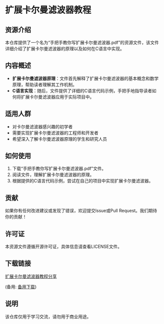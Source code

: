 # 扩展卡尔曼滤波器教程

## 资源介绍

本仓库提供了一个名为“手把手教你写扩展卡尔曼滤波器.pdf”的资源文件，该文件详细介绍了扩展卡尔曼滤波器的原理以及如何在C语言中实现。

## 内容概述

- **扩展卡尔曼滤波器原理**：文件首先解释了扩展卡尔曼滤波器的基本概念和数学原理，帮助读者理解其工作机制。
- **C语言实现**：随后，文件提供了详细的C语言代码示例，手把手地指导读者如何将扩展卡尔曼滤波器应用于实际项目中。

## 适用人群

- 对卡尔曼滤波器感兴趣的初学者
- 需要实现扩展卡尔曼滤波器的工程师和开发者
- 希望深入了解卡尔曼滤波器原理的学生和研究人员

## 如何使用

1. 下载“手把手教你写扩展卡尔曼滤波器.pdf”文件。
2. 阅读文件，理解扩展卡尔曼滤波器的原理。
3. 根据提供的C语言代码示例，尝试在自己的项目中实现扩展卡尔曼滤波器。

## 贡献

如果你有任何改进建议或发现了错误，欢迎提交Issue或Pull Request。我们期待你的贡献！

## 许可证

本资源文件遵循开源许可证，具体信息请查看LICENSE文件。

## 下载链接
[扩展卡尔曼滤波器教程分享](https://pan.quark.cn/s/304b9361d002) 

(备用: [备用下载](https://pan.baidu.com/s/1tA1gYFHsCf4lE-5D3_Z9Kw?pwd=1234))

## 说明

该仓库仅用于学习交流，请勿用于商业用途。
